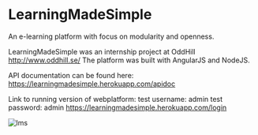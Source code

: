 # LearningMadeSimple
An e-learning platform with focus on modularity and openness.

LearningMadeSimple was an internship project at OddHill http://www.oddhill.se/
The platform was built with AngularJS and NodeJS.

API documentation can be found here:
https://learningmadesimple.herokuapp.com/apidoc

Link to running version of webplatform:
test username: admin
test password: admin
https://learningmadesimple.herokuapp.com/login

![lms](http://simon.brasse-pc.eu/portfolio/images/lmsFront.jpg)
